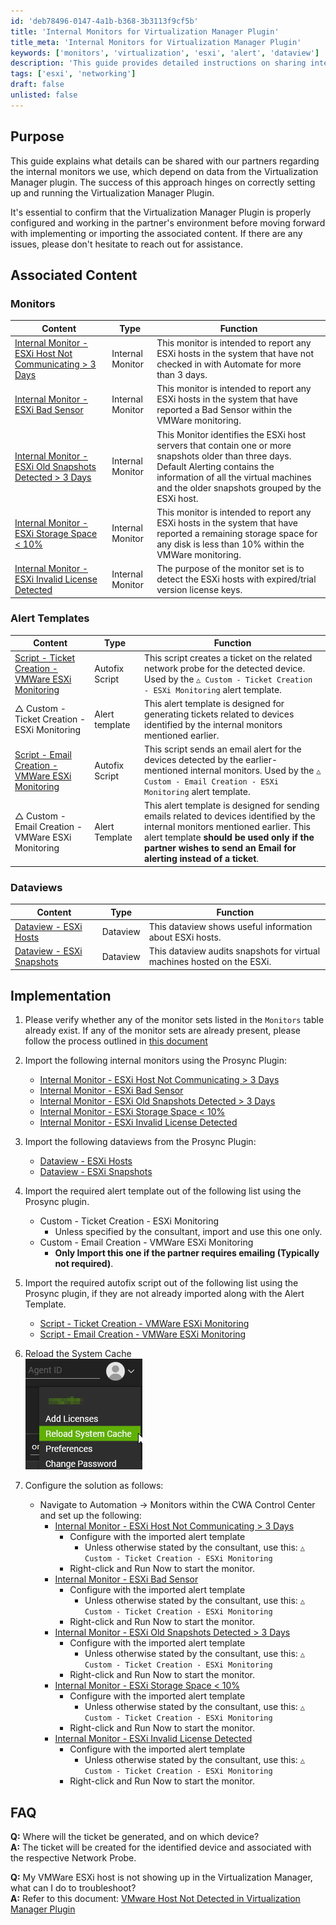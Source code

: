 ```yaml
---
id: 'deb78496-0147-4a1b-b368-3b3113f9cf5b'
title: 'Internal Monitors for Virtualization Manager Plugin'
title_meta: 'Internal Monitors for Virtualization Manager Plugin'
keywords: ['monitors', 'virtualization', 'esxi', 'alert', 'dataview']
description: 'This guide provides detailed instructions on sharing internal monitor details with partners regarding the Virtualization Manager plugin. It includes setup, implementation steps, and associated content for monitoring ESXi hosts.'
tags: ['esxi', 'networking']
draft: false
unlisted: false
---
```

## Purpose

This guide explains what details can be shared with our partners regarding the internal monitors we use, which depend on data from the Virtualization Manager plugin. The success of this approach hinges on correctly setting up and running the Virtualization Manager Plugin.

It's essential to confirm that the Virtualization Manager Plugin is properly configured and working in the partner's environment before moving forward with implementing or importing the associated content. If there are any issues, please don't hesitate to reach out for assistance.

## Associated Content

### Monitors

| Content                                                                                       | Type            | Function                                                                                                                                                           |
|-----------------------------------------------------------------------------------------------|-----------------|--------------------------------------------------------------------------------------------------------------------------------------------------------------------|
| [Internal Monitor - ESXi Host Not Communicating > 3 Days](<../cwa/monitors/ESXi Host Not Communicating  3 Days.md>) | Internal Monitor | This monitor is intended to report any ESXi hosts in the system that have not checked in with Automate for more than 3 days.                                   |
| [Internal Monitor - ESXi Bad Sensor](<../cwa/monitors/ESXi Bad Sensor.md>)         | Internal Monitor | This monitor is intended to report any ESXi hosts in the system that have reported a Bad Sensor within the VMWare monitoring.                                   |
| [Internal Monitor - ESXi Old Snapshots Detected > 3 Days](<../cwa/monitors/ESXi Old Snapshots Detected  3 Days.md>) | Internal Monitor | This Monitor identifies the ESXi host servers that contain one or more snapshots older than three days. Default Alerting contains the information of all the virtual machines and the older snapshots grouped by the ESXi host. |
| [Internal Monitor - ESXi Storage Space \< 10%](<../cwa/monitors/ESXi Storage Space  10.md>) | Internal Monitor | This monitor is intended to report any ESXi hosts in the system that have reported a remaining storage space for any disk is less than 10% within the VMWare monitoring. |
| [Internal Monitor - ESXi Invalid License Detected](<../cwa/monitors/ESXi Invalid License Detected.md>) | Internal Monitor | The purpose of the monitor set is to detect the ESXi hosts with expired/trial version license keys.                                                              |

### Alert Templates

| Content                                                                                               | Type            | Function                                                                                                                                                                                                                     |
|-------------------------------------------------------------------------------------------------------|-----------------|------------------------------------------------------------------------------------------------------------------------------------------------------------------------------------------------------------------------------|
| [Script - Ticket Creation - VMWare ESXi Monitoring](<../cwa/scripts/Ticket Creation - VMWare ESXi Monitoring.md>) | Autofix Script  | This script creates a ticket on the related network probe for the detected device. Used by the `△ Custom - Ticket Creation - ESXi Monitoring` alert template.                                                             |
| △ Custom - Ticket Creation - ESXi Monitoring                                                          | Alert template   | This alert template is designed for generating tickets related to devices identified by the internal monitors mentioned earlier.                                                                                         |
| [Script - Email Creation - VMWare ESXi Monitoring](<../cwa/scripts/Email Creation - VMWare ESXi Monitoring.md>) | Autofix Script  | This script sends an email alert for the devices detected by the earlier-mentioned internal monitors. Used by the `△ Custom - Email Creation - ESXi Monitoring` alert template.                                             |
| △ Custom - Email Creation - VMWare ESXi Monitoring                                                   | Alert Template   | This alert template is designed for sending emails related to devices identified by the internal monitors mentioned earlier. This alert template **should be used only if the partner wishes to send an Email for alerting instead of a ticket**. |

### Dataviews

| Content                                                                                   | Type      | Function                                                                                                 |
|-------------------------------------------------------------------------------------------|-----------|----------------------------------------------------------------------------------------------------------|
| [Dataview - ESXi Hosts](<../cwa/dataviews/ESXi Hosts.md>)                  | Dataview  | This dataview shows useful information about ESXi hosts.                                               |
| [Dataview - ESXi Snapshots](<../cwa/dataviews/ESXi Snapshots.md>)            | Dataview  | This dataview audits snapshots for virtual machines hosted on the ESXi.                                |

## Implementation

1. Please verify whether any of the monitor sets listed in the `Monitors` table already exist. If any of the monitor sets are already present, please follow the process outlined in [this document](https://proval.itglue.com/5078775/docs/14731110)

2. Import the following internal monitors using the Prosync Plugin:
   - [Internal Monitor - ESXi Host Not Communicating > 3 Days](<../cwa/monitors/ESXi Host Not Communicating  3 Days.md>)
   - [Internal Monitor - ESXi Bad Sensor](<../cwa/monitors/ESXi Bad Sensor.md>)
   - [Internal Monitor - ESXi Old Snapshots Detected > 3 Days](<../cwa/monitors/ESXi Old Snapshots Detected  3 Days.md>)
   - [Internal Monitor - ESXi Storage Space \< 10%](<../cwa/monitors/ESXi Storage Space  10.md>)
   - [Internal Monitor - ESXi Invalid License Detected](<../cwa/monitors/ESXi Invalid License Detected.md>)

3. Import the following dataviews from the Prosync Plugin:
   - [Dataview - ESXi Hosts](<../cwa/dataviews/ESXi Hosts.md>)
   - [Dataview - ESXi Snapshots](<../cwa/dataviews/ESXi Snapshots.md>)

4. Import the required alert template out of the following list using the Prosync plugin.
   - Custom - Ticket Creation - ESXi Monitoring
     - Unless specified by the consultant, import and use this one only.
   - Custom - Email Creation - VMWare ESXi Monitoring
     - **Only Import this one if the partner requires emailing (Typically not required)**.

5. Import the required autofix script out of the following list using the Prosync plugin, if they are not already imported along with the Alert Template.
   - [Script - Ticket Creation - VMWare ESXi Monitoring](<../cwa/scripts/Ticket Creation - VMWare ESXi Monitoring.md>)
   - [Script - Email Creation - VMWare ESXi Monitoring](<../cwa/scripts/Email Creation - VMWare ESXi Monitoring.md>)

6. Reload the System Cache  
   ![Reload System Cache](../../static/img/ESXi-Virtualization-Manager-Customized-Monitoring/image_1.png)

7. Configure the solution as follows:
   - Navigate to Automation → Monitors within the CWA Control Center and set up the following:
     - [Internal Monitor - ESXi Host Not Communicating > 3 Days](<../cwa/monitors/ESXi Host Not Communicating  3 Days.md>)
       - Configure with the imported alert template
         - Unless otherwise stated by the consultant, use this: `△ Custom - Ticket Creation - ESXi Monitoring`
       - Right-click and Run Now to start the monitor.
     - [Internal Monitor - ESXi Bad Sensor](<../cwa/monitors/ESXi Bad Sensor.md>)
       - Configure with the imported alert template
         - Unless otherwise stated by the consultant, use this: `△ Custom - Ticket Creation - ESXi Monitoring`
       - Right-click and Run Now to start the monitor.
     - [Internal Monitor - ESXi Old Snapshots Detected > 3 Days](<../cwa/monitors/ESXi Old Snapshots Detected  3 Days.md>)
       - Configure with the imported alert template
         - Unless otherwise stated by the consultant, use this: `△ Custom - Ticket Creation - ESXi Monitoring`
       - Right-click and Run Now to start the monitor.
     - [Internal Monitor - ESXi Storage Space \< 10%](<../cwa/monitors/ESXi Storage Space  10.md>)
       - Configure with the imported alert template
         - Unless otherwise stated by the consultant, use this: `△ Custom - Ticket Creation - ESXi Monitoring`
       - Right-click and Run Now to start the monitor.
     - [Internal Monitor - ESXi Invalid License Detected](<../cwa/monitors/ESXi Invalid License Detected.md>)
       - Configure with the imported alert template
         - Unless otherwise stated by the consultant, use this: `△ Custom - Ticket Creation - ESXi Monitoring`
       - Right-click and Run Now to start the monitor.

## FAQ

**Q:** Where will the ticket be generated, and on which device?  
**A:** The ticket will be created for the identified device and associated with the respective Network Probe.

**Q:** My VMWare ESXi host is not showing up in the Virtualization Manager, what can I do to troubleshoot?  
**A:** Refer to this document: [VMware Host Not Detected in Virtualization Manager Plugin](https://proval.itglue.com/DOC-5078775-11901041)












